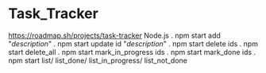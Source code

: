 # Task_Tracker
https://roadmap.sh/projects/task-tracker
Node.js
. npm start add "_description_"
. npm start update id "_description_"
. npm start delete ids
. npm start delete_all
. npm start mark_in_progress ids
. npm start mark_done ids
. npm start list/ list_done/ list_in_progress/ list_not_done
